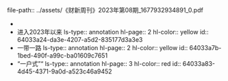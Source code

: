 file-path:: ../assets/《财新周刊》2023年第08期_1677932934891_0.pdf

-
- 进入2023年以来
  ls-type:: annotation
  hl-page:: 2
  hl-color:: yellow
  id:: 64033a24-da3e-4207-a5d2-835177d3a3e3
- 一带一路
  ls-type:: annotation
  hl-page:: 2
  hl-color:: yellow
  id:: 64033a7b-1bed-490f-a99c-ba01609c7651
- “一户式”“
  ls-type:: annotation
  hl-page:: 3
  hl-color:: red
  id:: 64033a83-4d45-4371-9a0d-a523c46a9452